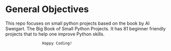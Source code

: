# General Objectives
 This repo focuses on small python projects based on the book by Al Sweigart. 
 			The Big Book of Small Python Projects.
It has 81 beginner friendly projects that to help one improve Python skills.

					Happy Coding!
